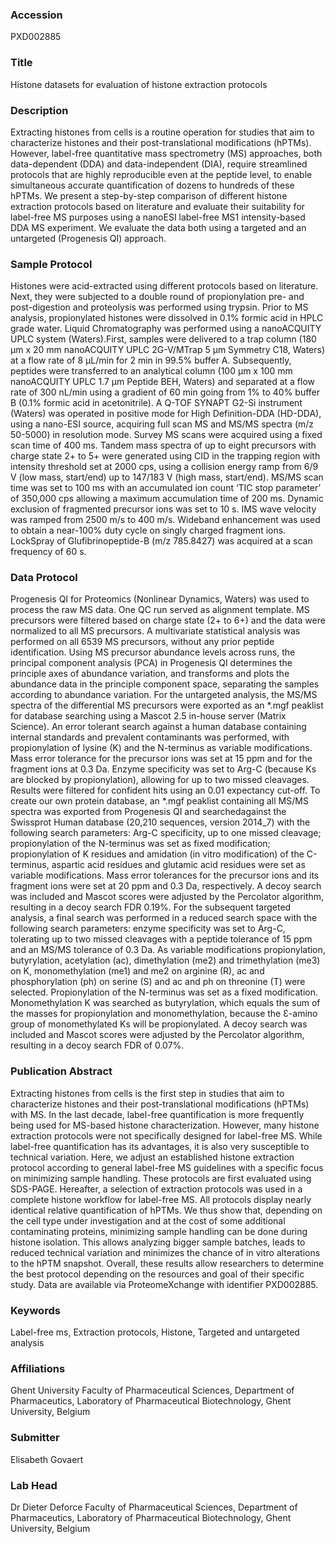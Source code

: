 ### Accession
PXD002885

### Title
Histone datasets for evaluation of histone extraction protocols

### Description
Extracting histones from cells is a routine operation for studies that aim to characterize histones and their post-translational modifications (hPTMs). However, label-free quantitative mass spectrometry (MS) approaches, both data-dependent (DDA) and data-independent (DIA), require streamlined protocols that are highly reproducible even at the peptide level, to enable simultaneous accurate quantification of dozens to hundreds of these hPTMs. We present a step-by-step comparison of different histone extraction protocols based on literature and evaluate their suitability for label-free MS purposes using a nanoESI label-free MS1 intensity-based DDA MS experiment. We evaluate the data both using a targeted and an untargeted (Progenesis QI) approach.

### Sample Protocol
Histones were acid-extracted using different protocols based on literature. Next, they were subjected to a double round of propionylation pre- and post-digestion and proteolysis was performed using trypsin. Prior to MS analysis, propionylated histones were dissolved in 0.1% formic acid in HPLC grade water. Liquid Chromatography was performed using a nanoACQUITY UPLC system (Waters).First, samples were delivered to a trap column (180 µm x 20 mm nanoACQUITY UPLC 2G-V/MTrap 5 µm Symmetry C18, Waters) at a flow rate of 8 µL/min for 2 min in 99.5% buffer A. Subsequently, peptides were transferred to an analytical column (100 µm x 100 mm nanoACQUITY UPLC 1.7 µm Peptide BEH, Waters) and separated at a flow rate of 300 nL/min using a gradient of 60 min going from 1% to 40% buffer B (0.1% formic acid in acetonitrile). A Q-TOF SYNAPT G2-Si instrument (Waters) was operated in positive mode for High Definition-DDA (HD-DDA), using a nano-ESI source, acquiring full scan MS and MS/MS spectra (m/z 50-5000) in resolution mode. Survey MS scans were acquired using a fixed scan time of 400 ms. Tandem mass spectra of up to eight precursors with charge state 2+ to 5+ were generated using CID in the trapping region with intensity threshold set at 2000 cps, using a collision energy ramp from 6/9 V (low mass, start/end) up to 147/183 V (high mass, start/end). MS/MS scan time was set to 100 ms with an accumulated ion count ‘TIC stop parameter’ of 350,000 cps allowing a maximum accumulation time of 200 ms. Dynamic exclusion of fragmented precursor ions was set to 10 s. IMS wave velocity was ramped from 2500 m/s to 400 m/s. Wideband enhancement was used to obtain a near-100% duty cycle on singly charged fragment ions. LockSpray of Glufibrinopeptide-B (m/z 785.8427) was acquired at a scan frequency of 60 s.

### Data Protocol
Progenesis QI for Proteomics (Nonlinear Dynamics, Waters) was used to process the raw MS data. One QC run served as alignment template. MS precursors were filtered based on charge state (2+ to 6+) and the data were normalized to all MS precursors. A multivariate statistical analysis was performed on all 6539 MS precursors, without any prior peptide identification. Using MS precursor abundance levels across runs, the principal component analysis (PCA) in Progenesis QI determines the principle axes of abundance variation, and transforms and plots the abundance data in the principle component space, separating the samples according to abundance variation.  For the untargeted analysis, the MS/MS spectra of the differential MS precursors were exported as an *.mgf peaklist for database searching using a Mascot 2.5 in-house server (Matrix Science). An error tolerant search against a human database containing internal standards and prevalent contaminants was performed, with propionylation of lysine (K) and the N-terminus as variable modifications. Mass error tolerance for the precursor ions was set at 15 ppm and for the fragment ions at 0.3 Da. Enzyme specificity was set to Arg-C (because Ks are blocked by propionylation), allowing for up to two missed cleavages. Results were filtered for confident hits using an 0.01 expectancy cut-off.  To create our own protein database, an *.mgf peaklist containing all MS/MS spectra was exported from Progenesis QI and searchedagainst the Swissprot Human database (20,210  sequences, version 2014_7) with the following search parameters: Arg-C specificity, up to one missed cleavage; propionylation of the N-terminus was set as fixed modification; propionylation of K residues and amidation (in vitro modification) of the C-terminus, aspartic acid residues and glutamic acid residues were set as variable modifications. Mass error tolerances for the precursor ions and its fragment ions were set at 20 ppm and 0.3 Da, respectively. A decoy search was included and Mascot scores were adjusted by the Percolator algorithm, resulting in a decoy search FDR 0.19%. For the subsequent targeted analysis, a final search was performed in a reduced search space with the following search parameters: enzyme specificity was set to Arg-C, tolerating up to two missed cleavages with a peptide tolerance of 15 ppm and an MS/MS tolerance of 0.3 Da. As variable modifications propionylation, butyrylation, acetylation (ac), dimethylation (me2) and trimethylation (me3) on K, monomethylation (me1) and me2 on arginine (R), ac and phosphorylation (ph) on serine (S) and ac and ph on threonine (T) were selected. Propionylation of the N-terminus was set as a fixed modification. Monomethylation K was searched as butyrylation, which equals the sum of the masses for propionylation and monomethylation, because the Ɛ-amino group of monomethylated Ks will be propionylated. A decoy search was included and Mascot scores were adjusted by the Percolator algorithm, resulting in a decoy search FDR of 0.07%.

### Publication Abstract
Extracting histones from cells is the first step in studies that aim to characterize histones and their post-translational modifications (hPTMs) with MS. In the last decade, label-free quantification is more frequently being used for MS-based histone characterization. However, many histone extraction protocols were not specifically designed for label-free MS. While label-free quantification has its advantages, it is also very susceptible to technical variation. Here, we adjust an established histone extraction protocol according to general label-free MS guidelines with a specific focus on minimizing sample handling. These protocols are first evaluated using SDS-PAGE. Hereafter, a selection of extraction protocols was used in a complete histone workflow for label-free MS. All protocols display nearly identical relative quantification of hPTMs. We thus show that, depending on the cell type under investigation and at the cost of some additional contaminating proteins, minimizing sample handling can be done during histone isolation. This allows analyzing bigger sample batches, leads to reduced technical variation and minimizes the chance of in vitro alterations to the hPTM snapshot. Overall, these results allow researchers to determine the best protocol depending on the resources and goal of their specific study. Data are available via ProteomeXchange with identifier PXD002885.

### Keywords
Label-free ms, Extraction protocols, Histone, Targeted and untargeted analysis

### Affiliations
Ghent University
Faculty of Pharmaceutical Sciences, Department of Pharmaceutics, Laboratory of Pharmaceutical Biotechnology, Ghent University, Belgium

### Submitter
Elisabeth Govaert

### Lab Head
Dr Dieter Deforce
Faculty of Pharmaceutical Sciences, Department of Pharmaceutics, Laboratory of Pharmaceutical Biotechnology, Ghent University, Belgium


